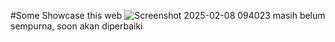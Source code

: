 #Some Showcase this web
![Screenshot 2025-02-08 094023](https://github.com/user-attachments/assets/a5cba401-20ec-4f6b-ac0a-9f89df0eca6f)
masih belum sempurna, soon akan diperbaiki
